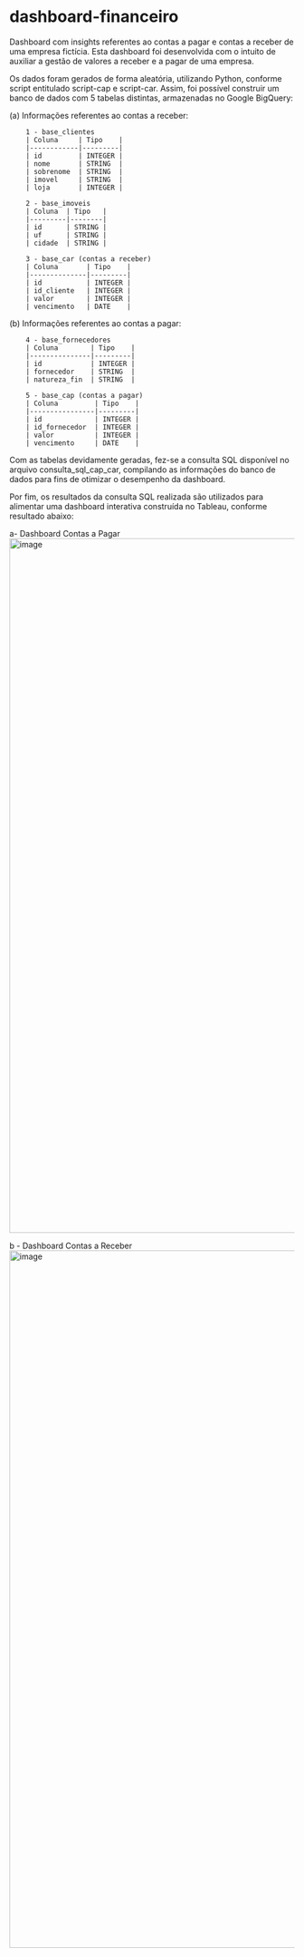 # dashboard-financeiro
Dashboard com insights referentes ao contas a pagar e contas a receber de uma empresa fictícia.
Esta dashboard foi desenvolvida com o intuito de auxiliar a gestão de valores a receber e a pagar de uma empresa.

Os dados foram gerados de forma aleatória, utilizando Python, conforme script entitulado script-cap e script-car.
Assim, foi possível construir um banco de dados com 5 tabelas distintas, armazenadas no Google BigQuery:

(a) Informações referentes ao contas a receber:

		1 - base_clientes
		| Coluna     | Tipo    |
		|------------|---------|
		| id         | INTEGER |
		| nome       | STRING  |
		| sobrenome  | STRING  |
		| imovel     | STRING  |
		| loja       | INTEGER |

		2 - base_imoveis
		| Coluna  | Tipo   |
		|---------|--------|
		| id      | STRING |
		| uf      | STRING |
		| cidade  | STRING |

		3 - base_car (contas a receber)
		| Coluna       | Tipo    |
		|--------------|---------|
		| id           | INTEGER |
		| id_cliente   | INTEGER |
		| valor        | INTEGER |
		| vencimento   | DATE    |

(b) Informações referentes ao contas a pagar:

		4 - base_fornecedores
		| Coluna        | Tipo    |
		|---------------|---------|
		| id            | INTEGER |
		| fornecedor    | STRING  |
		| natureza_fin  | STRING  |

		5 - base_cap (contas a pagar)
		| Coluna         | Tipo    |
		|----------------|---------|
		| id             | INTEGER |
		| id_fornecedor  | INTEGER |
		| valor          | INTEGER |
		| vencimento     | DATE    |

Com as tabelas devidamente geradas, fez-se a consulta SQL disponível no arquivo consulta_sql_cap_car, compilando as informações do banco de dados para fins de otimizar o desempenho da dashboard.

Por fim, os resultados da consulta SQL realizada são utilizados para alimentar uma dashboard interativa construída no Tableau, conforme resultado abaixo:

a- Dashboard Contas a Pagar
<img width="1226" alt="image" src="https://github.com/guibca/dashboard-financeiro/assets/124844502/00fdebc6-f6a7-4063-9800-140c8ab9f021">

b - Dashboard Contas a Receber
<img width="1231" alt="image" src="https://github.com/guibca/dashboard-financeiro/assets/124844502/834c4af3-67ab-4b7f-a8cf-646211ed79e4">

